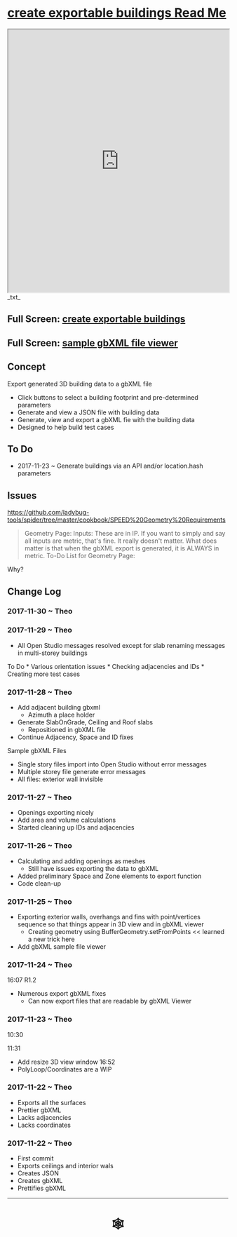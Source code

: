 <span style=display:none; >[You are now in a GitHub source code view - click this link to view Read Me file as a web page]( http://www.ladybug.tools/spider/#cookbook/07-create-exportable-buildings/README.md "View file as a web page." ) </span>


# [create exportable buildings Read Me]( #README.md )


<iframe src=http://www.ladybug.tools/spider/cookbook/07-create-exportable-buildings/create-exportable-buildings.html width=100% height=600px ></iframe>
_txt_
<span style="display: none" >Iframes are not viewable in GitHub source code view</span>

## Full Screen: [create exportable buildings]( http://www.ladybug.tools/spider/cookbook/07-create-exportable-buildings/create-exportable-buildings.html )

## Full Screen: [sample gbXML file viewer]( http://www.ladybug.tools/spider/cookbook/07-create-exportable-buildings/test-gbxml-files/gbxml-viewer.html )


## Concept

Export generated 3D building data to a gbXML file

* Click buttons to select a building footprint and pre-determined parameters
* Generate and view a JSON file with building data
* Generate, view and export a gbXML fie with the building data
* Designed to help build test cases

## To Do

* 2017-11-23 ~ Generate buildings via an API and/or location.hash parameters



## Issues

https://github.com/ladybug-tools/spider/tree/master/cookbook/SPEED%20Geometry%20Requirements

> Geometry Page: Inputs: These are in IP. If you want to simply and say all inputs are metric, that's fine. It really doesn't matter. 
> What does matter is that when the gbXML export is generated, it is ALWAYS in metric. To-Do List for Geometry Page:

Why?

## Change Log


### 2017-11-30 ~ Theo



### 2017-11-29 ~ Theo

* All Open Studio messages resolved except for slab renaming messages in multi-storey buildings

To Do
	* Various orientation issues
	* Checking adjacencies and IDs
	* Creating more test cases

### 2017-11-28 ~ Theo

* Add adjacent building gbxml
	* Azimuth a place holder
* Generate SlabOnGrade, Ceiling and Roof slabs
	* Repositioned in gbXML file
* Continue Adjacency, Space and ID fixes

Sample gbXML Files
* Single story files import into Open Studio without error messages
* Multiple storey file generate error messages
* All files: exterior wall invisible

### 2017-11-27 ~ Theo

* Openings exporting nicely
* Add area and volume calculations
* Started cleaning up IDs and adjacencies

### 2017-11-26 ~ Theo

* Calculating and adding openings as meshes
	* Still have issues exporting the data to gbXML
* Added preliminary Space and Zone elements to export function
* Code clean-up


### 2017-11-25 ~ Theo

* Exporting exterior walls, overhangs and fins with point/vertices sequence so that things appear in 3D view and in gbXML viewer
	* Creating geometry using BufferGeometry.setFromPoints << learned a new trick here
* Add gbXML sample file viewer

### 2017-11-24 ~ Theo

16:07
R1.2
* Numerous export gbXML fixes
	* Can now export files that are readable by gbXML Viewer


### 2017-11-23 ~ Theo

10:30

11:31
* Add resize 3D view window
16:52
* PolyLoop/Coordinates are a WIP


### 2017-11-22 ~ Theo

* Exports all the surfaces
* Prettier gbXML
* Lacks adjacencies
* Lacks coordinates

### 2017-11-22 ~ Theo

* First commit
* Exports ceilings and interior wals
* Creates JSON
* Creates gbXML
* Prettifies gbXML

***


# <center title="hello!" ><a href=javascript:window.scrollTo(0,0); style=text-decoration:none; > &#x1f578; </a></center>